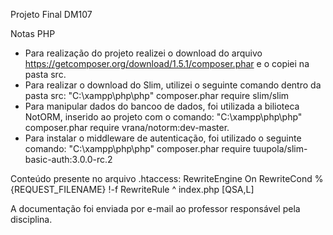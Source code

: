 Projeto Final DM107

Notas PHP
- Para realização do projeto realizei o download do arquivo https://getcomposer.org/download/1.5.1/composer.phar e o copiei na pasta src.
- Para realizar o download do Slim, utilizei o seguinte comando dentro da pasta src: "C:\xampp\php\php" composer.phar require slim/slim
- Para manipular dados do bancoo de dados, foi utilizada a bilioteca NotORM, inserido ao projeto com o comando: "C:\xampp\php\php" composer.phar require vrana/notorm:dev-master.
- Para instalar o middleware de autenticação, foi utilizado o seguinte comando: "C:\xampp\php\php" composer.phar require tuupola/slim-basic-auth:3.0.0-rc.2

Conteúdo presente no arquivo .htaccess:
RewriteEngine On
RewriteCond %{REQUEST_FILENAME} !-f
RewriteRule ^ index.php [QSA,L]

A documentação foi enviada por e-mail ao professor responsável pela disciplina.
